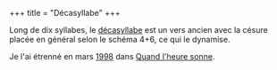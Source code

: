+++
title = "Décasyllabe"
+++

Long de dix syllabes, le [décasyllabe](https://fr.wikipedia.org/wiki/D%C3%A9casyllabe) est un vers ancien avec la césure placée en général selon le schéma 4+6, ce qui le dynamise.

Je l'ai étrenné en mars [1998](../1998) dans [Quand l'heure sonne](../../seasons/5_cinquieme_saison/quand_l_heure_sonne).

